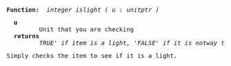 <div class="mw-parser-output"><p><br />
<span id="bfislight"></span>
</p>
<pre><b>Function:  </b><i>integer islight ( u&#160;: unitptr )</i>
</pre>
<pre>  <b>u</b>
         Unit that you are checking
  <b>returns</b>
         <i>TRUE' if item is a light, 'FALSE' if it is notway to small', 'to small', 'way to large', 'to large', or null if fits</i>
</pre>
<pre>Simply checks the item to see if it is a light.
</pre></div>
